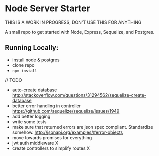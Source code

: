 # Node Server Starter

THIS IS A WORK IN PROGRESS, DON'T USE THIS FOR ANYTHING

A small repo to get started with Node, Express, Sequelize, and Postgres.

## Running Locally:
- install node & postgres
- clone repo
- `npm install`


// TODO
- auto-create database http://stackoverflow.com/questions/31294562/sequelize-create-database
- better error handling in controller https://github.com/sequelize/sequelize/issues/1949
- add better logging
- write some tests
- make sure that returned errors are json spec compliant. Standardize somehow. http://jsonapi.org/examples/#error-objects
- move towards promises for everything
- jwt auth middleware X
- create controllers to simplify routes X
